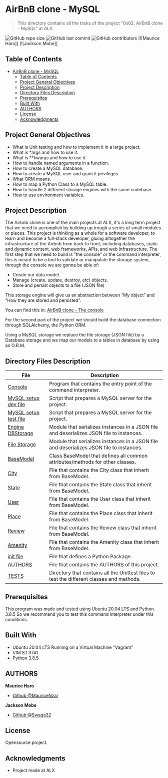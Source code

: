 # AirBnB clone - MySQL

> This directory contains all the tasks of the project "0x02. AirBnB clone - MySQL" at ALX

![GitHub repo size](https://img.shields.io/github/repo-size/MauriceNzai/AirBnB_clone_v2?style=for-the-badge) ![GitHub last commit](https://img.shields.io/github/last-commit/MauriceNzai/AirBnB_clone_v2?style=for-the-badge) ![GitHub contributors](https://img.shields.io/github/contributors/MauriceNzai/AirBnB_clone_v2?style=for-the-badge) [![Maurice Haro]] [![Jackson Mobe]]

## Table of Contents

- [AirBnB clone - MySQL](#airbnb-clone---mysql)
  - [Table of Contents](#table-of-contents)
  - [Project General Objectives](#project-general-objectives)
  - [Project Description](#project-description)
  - [Directory Files Description](#directory-files-description)
  - [Prerequisites](#prerequisites)
  - [Built With](#built-with)
  - [AUTHORS](#authors)
  - [License](#license)
  - [Acknowledgments](#acknowledgments)

## Project General Objectives

* What is Unit testing and how to implement it in a large project.
* What is *args and how to use it.
* What is **kwargs and how to use it.
* How to handle named arguments in a function.
* How to create a MySQL database.
* How to create a MySQL user and grant it privileges.
* What ORM means.
* How to map a Python Class to a MySQL table.
* How to handle 2 different storage engines with the same codebase.
* How to use environment variables.

## Project Description

The Airbnb clone is one of the main projects at ALX, it's a long term project that we need to accomplish by building up trough a series of small modules or pieces. This project is thinking as a whole for a software developer, to learn and become a full-stack developer, gluing alltogether the infrastructure of the Airbnb from back to front, including databases, static and dynamic content, web frameworks, APIs, and web infrastructure.
The first step that we need to build is "the console" or the command interpreter, this is meant to be a tool to validate or manipulate the storage system, through the console we are gonna be able of:
* Create our data model.
* Manage (create, update, destroy, etc) objects.
* Store and persist objects to a file (JSON file)

This storage engine will give us an abstraction between “My object” and “How they are stored and persisted”.

You can find this in: [AirBnB clone - The console](https://github.com/MauriceNzai/AirBnB_clone)

For the second part of the project we should build the database connection through SQLAlchemy, the Python ORM.

Using a MySQL storage we replace the file storage (JSON file) by a Database storage and we map our models to a tables in database by using an O.R.M.

## Directory Files Description

| **File** | **Description** |
|----------|-----------------|
| [Console](./console.py) | Program that contains the entry point of the command interpreter. |
| [MySQL setup dev file](./setup_mysql_dev.sql) | Script that prepares a MySQL server for the project. |
| [MySQL setup test file](./setup_mysql_test.sql) | Script that prepares a MySQL server for the project. |
| [Engine DBStorage](./models/engine/db_storage.py) | Module that serializes instances in a JSON file and deserializes JSON file to instances. |
| [File Storage](./models/engine/db_storage.py) | Module that serializes instances in a JSON file and deserializes JSON file to instances. |
| [BaseModel](./models/base_model.py) | Class BaseModel that defines all common attributes/methods for other classes. |
| [City](./models/city.py) | File that contains the City class that inherit from BaseModel. |
| [State](./models/state.py) | File that contains the State class that inherit from BaseModel. |
| [User](./models/user.py) | File that contains the User class that inherit from BaseModel. |
| [Place](./models/place.py) | File that contains the Place class that inherit from BaseModel. |
| [Review](./models/review.py) | File that contains the Review class that inherit from BaseModel. |
| [Amenity](./models/amenity.py) | File that contains the Amenity class that inherit from BaseModel. |
| [init file](./models/__init__.py) | File that defines a Python Package. |
| [AUTHORS](./AUTHORS) | File that contains the AUTHORS of this project. |
| [TESTS](./tests) | Directory that contains all the Unittest files to test the different classes and methods. |

## Prerequisites

This program was made and tested using Ubuntu 20.04 LTS and Python 3.8.5 So we recommend you to test this command interpreter under this conditions.

## Built With

* Ubuntu 20.04 LTS Running on a Virtual Machine "Vagrant"
* VIM 8.1.3741
* Python 3.8.5

## AUTHORS

**Maurice Haro**

* [Github @MauriceNzai](https://github.com/MauriceNzai)

**Jackson Mobe**

* [Github @Swaga32](https://github.com/Swaga32)

## License

Opensource project.

## Acknowledgments

* Project made at ALX
